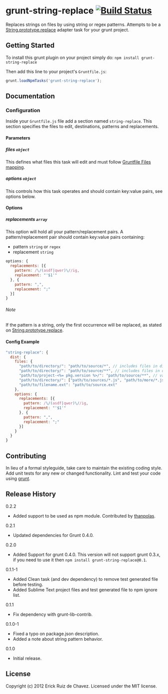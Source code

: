 # grunt-string-replace [![Build Status](https://travis-ci.org/erickrdch/grunt-string-replace.png?branch=0.2.0rc1)](https://travis-ci.org/erickrdch/grunt-string-replace)

Replaces strings on files by using string or regex patterns. Attempts to be a [String.prototype.replace](http://www.ecma-international.org/ecma-262/5.1/#sec-15.5.4.11) adapter task for your grunt project.

## Getting Started
To install this grunt plugin on your project simply do: `npm install grunt-string-replace`

Then add this line to your project's `Gruntfile.js`:

```javascript
grunt.loadNpmTasks('grunt-string-replace');
```

[grunt]: http://gruntjs.com/

## Documentation

### Configuration

Inside your `Gruntfile.js` file add a section named `string-replace`. This section specifies the files to edit, destinations, patterns and replacements.

#### Parameters

##### files ```object```

This defines what files this task will edit and must follow [Gruntfile Files mapping](https://github.com/gruntjs/grunt/wiki/Configuring-tasks).

##### options ```object```

This controls how this task operates and should contain key:value pairs, see options below.

#### Options

##### replacements ```array```

This option will hold all your pattern/replacement pairs. A pattern/replacement pair should contain key:value pairs containing:

* pattern ```string``` or ```regex```
* replacement ```string```

``` javascript
options: {
  replacements: [{
    pattern: /\/(asdf|qwer)\//ig,
    replacement: "'$1'"
  }, {
    pattern: ",",
    replacement: ";"
  }]
}
```

###### Note

If the pattern is a string, only the first occurrence will be replaced, as stated on [String.prototype.replace](http://www.ecma-international.org/ecma-262/5.1/#sec-15.5.4.11).

#### Config Example

``` javascript
"string-replace": {
  dist: {
    files: {
      "path/to/directory/": "path/to/source/*", // includes files in dir
      "path/to/directory/": "path/to/source/**", // includes files in dir and subdirs
      "path/to/project-<%= pkg.version %>/": "path/to/source/**", // variables in destination
      "path/to/directory/": ["path/to/sources/*.js", "path/to/more/*.js"], // include JS files in two diff dirs
      "path/to/filename.ext": "path/to/source.ext"
    },
    options: {
      replacements: [{
        pattern: /\/(asdf|qwer)\//ig,
        replacement: "'$1'"
      }, {
        pattern: ",",
        replacement: ";"
      }]
    }
  }
}
```

## Contributing
In lieu of a formal styleguide, take care to maintain the existing coding style. Add unit tests for any new or changed functionality. Lint and test your code using [grunt][grunt].

## Release History
0.2.2
  - Added support to be used as npm module. Contributed by [thanpolas](https://github.com/thanpolas).

0.2.1
  - Updated dependencies for Grunt 0.4.0.

0.2.0
  - Added Support for grunt 0.4.0. This version will not support grunt 0.3.x, if you need to use it then ```npm install grunt-string-replace@0.1```.

0.1.1-1
  - Added Clean task (and dev dependency) to remove test generated file before testing.
  - Added Sublime Text project files and test generated file to npm ignore list.

0.1.1
  - Fix dependency with grunt-lib-contrib.

0.1.0-1
  - Fixed a typo on package.json description.
  - Added a note about string pattern behavior.

0.1.0
  - Initial release.

## License
Copyright (c) 2012 Erick Ruiz de Chavez.
Licensed under the MIT license.
